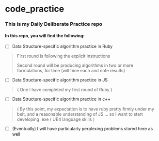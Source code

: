 # code_practice

### This is my Daily Deliberate Practice repo

#### In this repo, you will find the following:
- [ ] Data Structure-specific algorithm practice in Ruby
> First round is following the explicit instructions
>
> Second round will be producing algorithms in two or more formulations, for time (will time each and note results)
- [ ] Data Structure-specific algorithm practice in JS 
> ( One I have completed my first round of Ruby )
- [ ] Data Structure-specific algorithm practice in c++
> ( By this point, my expectation is to have ruby pretty firmly under my belt, and a reasonable understanding of JS ... so I want to start developing .exe / UE4 language skills )

- [ ] (Eventually) I will have particularly perplexing problems stored here as well

